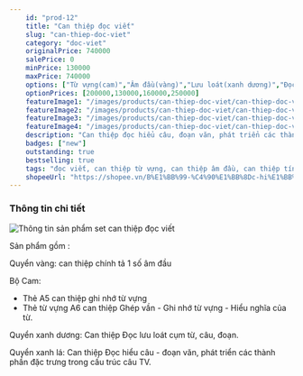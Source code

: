 ```yaml
---
    id: "prod-12"
    title: "Can thiệp đọc viết"
    slug: "can-thiep-doc-viet"
    category: "doc-viet"
    originalPrice: 740000
    salePrice: 0
    minPrice: 130000
    maxPrice: 740000
    options: ["Từ vựng(cam)","Âm đầu(vàng)","Lưu loát(xanh dương)","Đọc hiểu(xanh lá)"]
    optionPrices: [200000,130000,160000,250000]
    featureImage1: "/images/products/can-thiep-doc-viet/can-thiep-doc-viet-3.jpg"
    featureImage2: "/images/products/can-thiep-doc-viet/can-thiep-doc-viet-4.jpg"
    featureImage3: "/images/products/can-thiep-doc-viet/can-thiep-doc-viet-5.jpg"
    featureImage4: "/images/products/can-thiep-doc-viet/can-thiep-doc-viet-6.jpg"
    description: "Can thiệp đọc hiểu câu, đoạn văn, phát triển các thành phần đặc trưng trong cấu trúc câu tiếng Việt."
    badges: ["new"]
    outstanding: true
    bestselling: true
    tags: "đọc viết, can thiệp từ vựng, can thiệp âm đầu, can thiệp tính lưu loát, can thiệp đọc hiểu"
    shopeeUrl: "https://shopee.vn/B%E1%BB%99-%C4%90%E1%BB%8Dc-hi%E1%BB%83u-i.4108781.10274460050?sp_atk=e086c353-5bce-491e-8dd2-b85b197a172c&xptdk=e086c353-5bce-491e-8dd2-b85b197a172c"
---
```


### Thông tin chi tiết

![Thông tin sản phẩm set can thiệp đọc viết](/images/products/can-thiep-doc-viet/can-thiep-doc-viet-1.jpg)

Sản phẩm gồm :

Quyển vàng: can thiệp chính tả 1 số âm đầu

Bộ Cam:

- Thẻ A5 can thiệp ghi nhớ từ vựng
- Thẻ từ vựng A6 can thiệp Ghép vần - Ghi nhớ từ vựng - Hiểu nghĩa của từ.

Quyển xanh dương: Can thiệp Đọc lưu loát cụm từ, câu, đoạn.

Quyển xanh lá: Can thiệp Đọc hiểu câu - đoạn văn, phát triển các thành phần đặc trưng trong cấu trúc câu TV.
